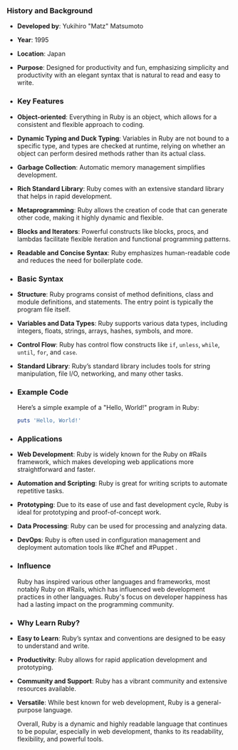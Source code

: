 ### **History and Background**
- **Developed by**: Yukihiro "Matz" Matsumoto
- **Year**: 1995
- **Location**: Japan
- **Purpose**: Designed for productivity and fun, emphasizing simplicity and productivity with an elegant syntax that is natural to read and easy to write.
- ### **Key Features**
- **Object-oriented**: Everything in Ruby is an object, which allows for a consistent and flexible approach to coding.
- **Dynamic Typing and Duck Typing**: Variables in Ruby are not bound to a specific type, and types are checked at runtime, relying on whether an object can perform desired methods rather than its actual class.
- **Garbage Collection**: Automatic memory management simplifies development.
- **Rich Standard Library**: Ruby comes with an extensive standard library that helps in rapid development.
- **Metaprogramming**: Ruby allows the creation of code that can generate other code, making it highly dynamic and flexible.
- **Blocks and Iterators**: Powerful constructs like blocks, procs, and lambdas facilitate flexible iteration and functional programming patterns.
- **Readable and Concise Syntax**: Ruby emphasizes human-readable code and reduces the need for boilerplate code.
- ### **Basic Syntax**
- **Structure**: Ruby programs consist of method definitions, class and module definitions, and statements. The entry point is typically the program file itself.
- **Variables and Data Types**: Ruby supports various data types, including integers, floats, strings, arrays, hashes, symbols, and more.
- **Control Flow**: Ruby has control flow constructs like `if`, `unless`, `while`, `until`, `for`, and `case`.
- **Standard Library**: Ruby’s standard library includes tools for string manipulation, file I/O, networking, and many other tasks.
- ### **Example Code**
  
  Here’s a simple example of a "Hello, World!" program in Ruby:
  
  ```ruby
  puts 'Hello, World!'
  ```
- ### **Applications**
- **Web Development**: Ruby is widely known for the Ruby on #Rails framework, which makes developing web applications more straightforward and faster.
- **Automation and Scripting**: Ruby is great for writing scripts to automate repetitive tasks.
- **Prototyping**: Due to its ease of use and fast development cycle, Ruby is ideal for prototyping and proof-of-concept work.
- **Data Processing**: Ruby can be used for processing and analyzing data.
- **DevOps**: Ruby is often used in configuration management and deployment automation tools like #Chef and #Puppet .
- ### **Influence**
  
  Ruby has inspired various other languages and frameworks, most notably Ruby on #Rails, which has influenced web development practices in other languages. Ruby's focus on developer happiness has had a lasting impact on the programming community.
- ### **Why Learn Ruby?**
- **Easy to Learn**: Ruby’s syntax and conventions are designed to be easy to understand and write.
- **Productivity**: Ruby allows for rapid application development and prototyping.
- **Community and Support**: Ruby has a vibrant community and extensive resources available.
- **Versatile**: While best known for web development, Ruby is a general-purpose language.
  
  Overall, Ruby is a dynamic and highly readable language that continues to be popular, especially in web development, thanks to its readability, flexibility, and powerful tools.